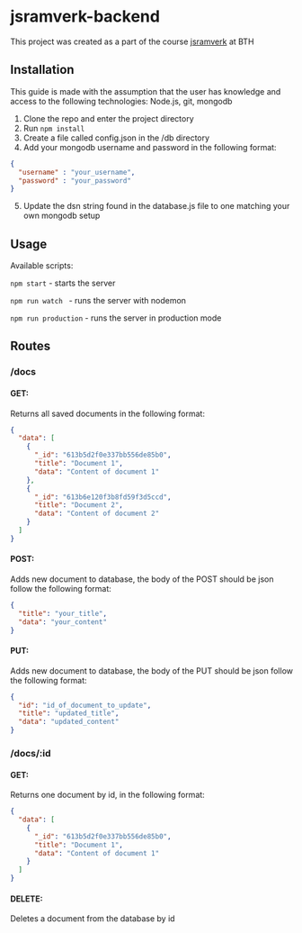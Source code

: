 # jsramverk-backend
This project was created as a part of the course [jsramverk](https://jsramverk.se/) at BTH

## Installation
This guide is made with the assumption that the user has knowledge and access to the following technologies:
Node.js, git, mongodb

1. Clone the repo and enter the project directory
2. Run ``` npm install ```
3. Create a file called config.json in the /db directory
4. Add your mongodb username and password in the following format:
```json
{
  "username" : "your_username",
  "password" : "your_password"
}
```
5. Update the dsn string found in the database.js file to one matching your own mongodb setup

## Usage
Available scripts: 

```npm start``` - starts the server

```npm run watch ``` - runs the server with nodemon

```npm run production``` - runs the server in production mode

## Routes

### /docs
#### GET:

Returns all saved documents in the following format:
```json
{
  "data": [
    {
      "_id": "613b5d2f0e337bb556de85b0",
      "title": "Document 1",
      "data": "Content of document 1"
    },
    {
      "_id": "613b6e120f3b8fd59f3d5ccd",
      "title": "Document 2",
      "data": "Content of document 2"
    }
  ]
}
```

#### POST:
Adds new document to database, the body of the POST should be json follow the following format:
```json
{
  "title": "your_title",
  "data": "your_content" 
}
```

#### PUT:
Adds new document to database, the body of the PUT should be json follow the following format:
```json
{
  "id": "id_of_document_to_update",
  "title": "updated_title",
  "data": "updated_content" 
}
```

### /docs/:id
#### GET:

Returns one document by id, in the following format:
```json
{
  "data": [
    {
      "_id": "613b5d2f0e337bb556de85b0",
      "title": "Document 1",
      "data": "Content of document 1"
    }
  ]
}
```

#### DELETE:
Deletes a document from the database by id

